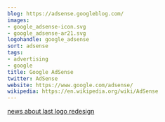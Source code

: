 ```yaml
---
blog: https://adsense.googleblog.com/
images:
- google_adsense-icon.svg
- google_adsense-ar21.svg
logohandle: google_adsense
sort: adsense
tags:
- advertising
- google
title: Google AdSense
twitter: AdSense
website: https://www.google.com/adsense/
wikipedia: https://en.wikipedia.org/wiki/AdSense
---
```


[news about last logo redesign](https://www.seroundtable.com/photos/new-google-adsense-logo-20464.html)
